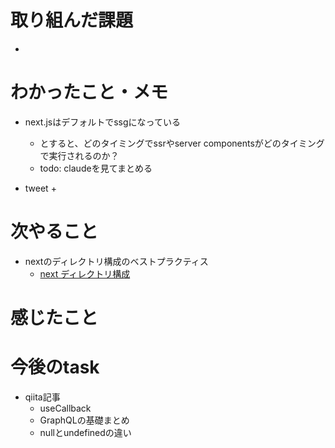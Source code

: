 # 取り組んだ課題

- 

# わかったこと・メモ

+ next.jsはデフォルトでssgになっている
  + とすると、どのタイミングでssrやserver componentsがどのタイミングで実行されるのか？
  + todo: claudeを見てまとめる

+ tweet
  + 

# 次やること

- nextのディレクトリ構成のベストプラクティス
  - [next ディレクトリ構成](https://qiita.com/miumi/items/359b8a77bbb6f9666950)

# 感じたこと

# 今後のtask
  - qiita記事
    - useCallback
    - GraphQLの基礎まとめ
    - nullとundefinedの違い


